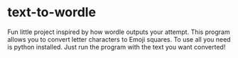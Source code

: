 # text-to-wordle

Fun little project inspired by how wordle outputs your attempt.
This program allows you to convert letter characters to Emoji squares.
To use all you need is python installed.
Just run the program with the text you want converted!
